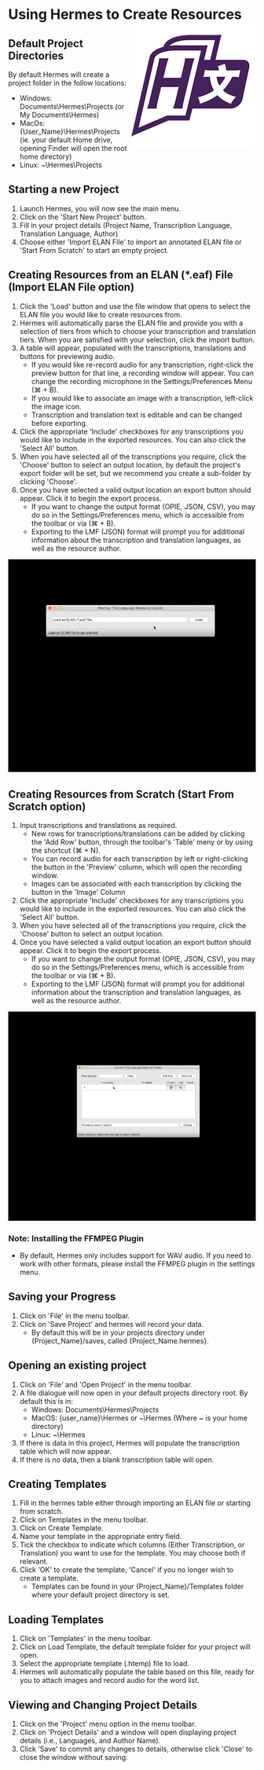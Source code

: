 # Using Hermes to Create Resources <img src="../src/img/icon-5-256.png" align="right"/>

## Default Project Directories
By default Hermes will create a project folder in the follow locations:
* Windows: Documents\Hermes\Projects (or My Documents\Hermes)
* MacOs: {User_Name}\Hermes\Projects (ie. your default Home drive, opening Finder will open the root home directory)
* Linux: ~\Hermes\Projects

## Starting a new Project

1. Launch Hermes, you will now see the main menu.
2. Click on the 'Start New Project' button.
3. Fill in your project details (Project Name, Transcription Language, Translation Language, Author)
4. Choose either 'Import ELAN File' to import an annotated ELAN file or 'Start From Scratch' to start an empty project.

## Creating Resources from an ELAN (*.eaf) File (Import ELAN File option)

1. Click the 'Load' button and use the file window that opens to select the
ELAN file you would like to create resources from.
2. Hermes will automatically parse the ELAN file and provide you with a selection
of tiers from which to choose your transcription and translation tiers. When you
are satisfied with your selection, click the import button.
3. A table will appear, populated with the transcriptions, translations and buttons
for previewing audio.
    - If you would like re-record audio for any transcription, right-click the preview
    button for that line, a recording window will appear. You can change the recording
    microphone in the Settings/Preferences Menu (⌘ + B).
    - If you would like to associate an image with a transcription, left-click the image
    icon.
    - Transcription and translation text is editable and can be changed before exporting.
4. Click the appropriate 'Include' checkboxes for any transcriptions you would like to
include in the exported resources. You can also click the 'Select All' button.
6. When you have selected all of the transcriptions you require, click the 'Choose' button
to select an output location, by default the project's export folder will be set, but we 
recommend you create a sub-folder by clicking 'Choose'.
7. Once you have selected a valid output location an export button should appear. Click it
to begin the export process.
    -  If you want to change the output format (OPIE, JSON, CSV), you may do so in the
    Settings/Preferences menu, which is accessible from the toolbar or via (⌘ + B).
    -  Exporting to the LMF (JSON) format will prompt you for additional information about the
    transcription and translation languages, as well as the resource author.

<p align="center">
<img src="img/elan-example.gif" width="590"/>
</p>

## Creating Resources from Scratch (Start From Scratch option)

1. Input transcriptions and translations as required.
    - New rows for transcriptions/translations can be added by clicking the 'Add Row'
    button, through the toolbar's 'Table' meny or by using the shortcut (⌘ + N).
    - You can record audio for each transcription by left or right-clicking the button
    in the 'Preview' column, which will open the recording window.
    - Images can be associated with each transcription by clicking the button in the
    'Image' Column
2. Click the appropriate 'Include' checkboxes for any transcriptions you would like to
include in the exported resources. You can also click the 'Select All' button.
3. When you have selected all of the transcriptions you require, click the 'Choose' button
to select an output location.
4. Once you have selected a valid output location an export button should appear. Click it
to begin the export process.
    -  If you want to change the output format (OPIE, JSON, CSV), you may do so in the
    Settings/Preferences menu, which is accessible from the toolbar or via (⌘ + B).
    -  Exporting to the LMF (JSON) format will prompt you for additional information about the
    transcription and translation languages, as well as the resource author.

<p align="center">
<img src="img/scratch-example.gif" width="590"/>
</p>

### Note: Installing the FFMPEG Plugin
- By default, Hermes only includes support for WAV audio.
If you need to work with other formats, please install the FFMPEG plugin
in the settings menu.

## Saving your Progress
1. Click on 'File' in the menu toolbar.
2. Click on 'Save Project' and hermes will record your data.
    - By default this will be in your projects directory under {Project_Name}/saves, called {Project_Name.hermes}.

## Opening an existing project
1. Click on 'File' and 'Open Project' in the menu toolbar.
2. A file dialogue will now open in your default projects directory root. By default this is in:
    - Windows: Documents\Hermes\Projects
    - MacOS: {user_name}\Hermes or ~\Hermes (Where ~ is your home directory)
    - Linux: ~\Hermes
3. If there is data in this project, Hermes will populate the transcription table which will now appear.
4. If there is no data, then a blank transcription table will open.

## Creating Templates
1. Fill in the hermes table either through importing an ELAN file or starting from scratch.
2. Click on Templates in the menu toolbar.
3. Click on Create Template.
4. Name your template in the appropriate entry field.
5. Tick the checkbox to indicate which columns (Either Transcription, or Translation) you want to use
for the template. You may choose both if relevant.
6. Click 'OK' to create the template, 'Cancel' if you no longer wish to create a template.
    - Templates can be found in your {Project_Name}/Templates folder where your default project directory is set.

## Loading Templates
1. Click on 'Templates' in the menu toolbar.
2. Click on Load Template, the default template folder for your project will open.
3. Select the appropriate template (.htemp) file to load.
4. Hermes will automatically populate the table based on this file, ready for you to attach images and
record audio for the word list.

## Viewing and Changing Project Details
1. Click on the 'Project' menu option in the menu toolbar.
2. Click on 'Project Details' and a window will open displaying project details (i.e., Languages, and Author Name).
3. Click 'Save' to commit any changes to details, otherwise click 'Close' to close the window without saving.

